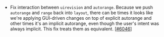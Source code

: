 - Fix interaction between `uirevision` and `autorange`. Because we push `autorange` and `range` back into `layout`, there can be times it looks like we're applying GUI-driven changes on top of explicit autorange and other times it's an implicit autorange, even though the user's intent was always implicit. This fix treats them as equivalent. [[#6046](https://github.com/plotly/plotly.js/pull/6046)]
